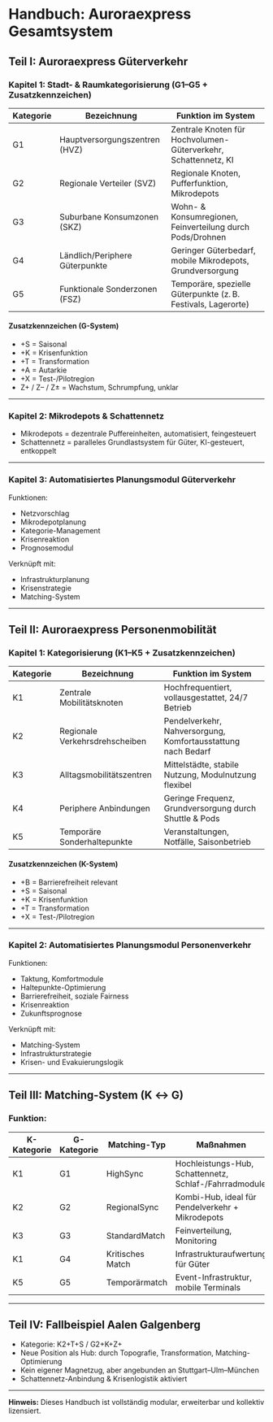 
# Handbuch: Auroraexpress Gesamtsystem

## Teil I: Auroraexpress Güterverkehr

### Kapitel 1: Stadt- & Raumkategorisierung (G1–G5 + Zusatzkennzeichen)

| Kategorie | Bezeichnung                         | Funktion im System                                               |
|-----------|-------------------------------------|------------------------------------------------------------------|
| G1        | Hauptversorgungszentren (HVZ)       | Zentrale Knoten für Hochvolumen-Güterverkehr, Schattennetz, KI  |
| G2        | Regionale Verteiler (SVZ)           | Regionale Knoten, Pufferfunktion, Mikrodepots                    |
| G3        | Suburbane Konsumzonen (SKZ)         | Wohn- & Konsumregionen, Feinverteilung durch Pods/Drohnen       |
| G4        | Ländlich/Periphere Güterpunkte      | Geringer Güterbedarf, mobile Mikrodepots, Grundversorgung       |
| G5        | Funktionale Sonderzonen (FSZ)       | Temporäre, spezielle Güterpunkte (z. B. Festivals, Lagerorte)    |

#### Zusatzkennzeichen (G-System)

- +S = Saisonal
- +K = Krisenfunktion
- +T = Transformation
- +A = Autarkie
- +X = Test-/Pilotregion
- Z+ / Z– / Z± = Wachstum, Schrumpfung, unklar

---

### Kapitel 2: Mikrodepots & Schattennetz

- Mikrodepots = dezentrale Puffereinheiten, automatisiert, feingesteuert
- Schattennetz = paralleles Grundlastsystem für Güter, KI-gesteuert, entkoppelt

---

### Kapitel 3: Automatisiertes Planungsmodul Güterverkehr

Funktionen:
- Netzvorschlag
- Mikrodepotplanung
- Kategorie-Management
- Krisenreaktion
- Prognosemodul

Verknüpft mit:
- Infrastrukturplanung
- Krisenstrategie
- Matching-System

---

## Teil II: Auroraexpress Personenmobilität

### Kapitel 1: Kategorisierung (K1–K5 + Zusatzkennzeichen)

| Kategorie | Bezeichnung                         | Funktion im System                                               |
|-----------|-------------------------------------|------------------------------------------------------------------|
| K1        | Zentrale Mobilitätsknoten           | Hochfrequentiert, vollausgestattet, 24/7 Betrieb                 |
| K2        | Regionale Verkehrsdrehscheiben      | Pendelverkehr, Nahversorgung, Komfortausstattung nach Bedarf    |
| K3        | Alltagsmobilitätszentren            | Mittelstädte, stabile Nutzung, Modulnutzung flexibel            |
| K4        | Periphere Anbindungen               | Geringe Frequenz, Grundversorgung durch Shuttle & Pods          |
| K5        | Temporäre Sonderhaltepunkte         | Veranstaltungen, Notfälle, Saisonbetrieb                        |

#### Zusatzkennzeichen (K-System)

- +B = Barrierefreiheit relevant
- +S = Saisonal
- +K = Krisenfunktion
- +T = Transformation
- +X = Test-/Pilotregion

---

### Kapitel 2: Automatisiertes Planungsmodul Personenverkehr

Funktionen:
- Taktung, Komfortmodule
- Haltepunkte-Optimierung
- Barrierefreiheit, soziale Fairness
- Krisenreaktion
- Zukunftsprognose

Verknüpft mit:
- Matching-System
- Infrastrukturstrategie
- Krisen- und Evakuierungslogik

---

## Teil III: Matching-System (K ↔ G)

### Funktion:

| K-Kategorie | G-Kategorie | Matching-Typ     | Maßnahmen                                               |
|-------------|-------------|------------------|---------------------------------------------------------|
| K1          | G1          | HighSync         | Hochleistungs-Hub, Schattennetz, Schlaf-/Fahrradmodule |
| K2          | G2          | RegionalSync     | Kombi-Hub, ideal für Pendelverkehr + Mikrodepots       |
| K3          | G3          | StandardMatch    | Feinverteilung, Monitoring                             |
| K1          | G4          | Kritisches Match | Infrastrukturaufwertung für Güter                      |
| K5          | G5          | Temporärmatch    | Event-Infrastruktur, mobile Terminals                  |

---

## Teil IV: Fallbeispiel Aalen Galgenberg

- Kategorie: K2+T+S / G2+K+Z+
- Neue Position als Hub: durch Topografie, Transformation, Matching-Optimierung
- Kein eigener Magnetzug, aber angebunden an Stuttgart–Ulm–München
- Schattennetz-Anbindung & Krisenlogistik aktiviert

---

**Hinweis:** Dieses Handbuch ist vollständig modular, erweiterbar und kollektiv lizensiert.
